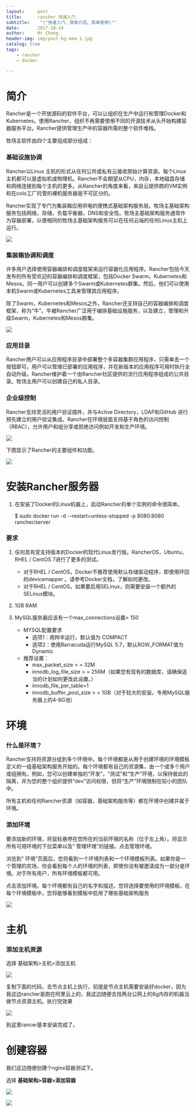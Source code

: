 ```yaml
---
layout:     post
title:     	rancher 快速入门
subtitle:    "\"快速入门、简单介绍、简单使用\""
date:       2017-10-24
author:     Mr Chang
header-img: img/post-bg-mma-1.jpg
catalog: true
tags:
    - rancher
    - docker

---
```


# 简介

Rancher是一个开放源码的软件平台，可以让组织在生产中运行和管理Docker和Kubernetes。使用Rancher，组织不再需要使用不同的开源技术从头开始构建容器服务平台。Rancher提供管理生产中的容器所需的整个软件堆栈。

牧场主软件由四个主要组成部分组成：

### 基础设施协调

Rancher以Linux 主机的形式从任何公共或私有云接收原始计算资源。每个Linux主机都可以是虚拟机或物理机。Rancher不会期望从CPU，内存，本地磁盘存储和网络连接到每个主机的更多。从Rancher的角度来看，来自云提供商的VM实例和在colo工厂托管的裸机服务器是不可区分的。

Rancher实现了专门为集装箱应用供电的便携式基础架构服务层。牧场主基础架构服务包括网络，存储，负载平衡器，DNS和安全性。牧场主基础架构服务通常作为容器部署，以便相同的牧场主基础架构服务可以在任何云端的任何Linux主机上运行。


![](http://cdn-blog.jetbrains.org.cn/17-10-24/41869148.jpg)

### 集装箱协调和调度

许多用户选择使用容器编排和调度框架来运行容器化应用程序。Rancher包括今天发布的所有受欢迎的容器编排和调度框架，包括Docker Swarm，Kubernetes和Mesos。同一用户可以创建多个Swarm或Kubernetes群集。然后，他们可以使用本机Swarm或Kubernetes工具来管理其应用程序。

除了Swarm，Kubernetes和Mesos之外，Rancher还支持自己的容器编排和调度框架，称为“牛”。牛被Rancher广泛用于编排基础设施服务，以及建立，管理和升级Swarm，Kubernetes和Mesos群集。

![](http://cdn-blog.jetbrains.org.cn/17-10-24/73615225.jpg)

### 应用目录

Rancher用户可以从应用程序目录中部署整个多容器集群应用程序，只需单击一个按钮即可。用户可以管理已部署的应用程序，并在新版本的应用程序可用时执行全自动升级。Rancher维护着一个由Rancher社区提供的流行应用程序组成的公共目录。牧场主用户可以创建自己的私人目录。


### 企业级控制
Rancher支持灵活的用户验证插件，并与Active Directory，LDAP和GitHub 进行预先建立的用户验证集成。Rancher在环境层面支持基于角色的访问控制（RBAC），允许用户和组分享或拒绝访问例如开发和生产环境。

![](http://cdn-blog.jetbrains.org.cn/17-10-24/2315119.jpg)

下图显示了Rancher的主要组件和功能。

![](http://cdn-blog.jetbrains.org.cn/17-10-24/43988546.jpg)


# 安装Rancher服务器

1. 在安装了Docker的Linux机器上，启动Rancher的单个实例的命令很简单。
	
	$ sudo docker run -d --restart=unless-stopped -p 8080:8080 rancher/server
	
### 要求

1. 任何具有受支持版本的Docker的现代Linux发行版。RancherOS，Ubuntu，RHEL / CentOS 7进行了更多的测试。

	* 对于RHEL / CentOS，Docker不推荐使用默认存储驱动程序，即使用环回的devicemapper 。请参考Docker文档，了解如何更改。
	* 对于RHEL / CentOS，如果要启用SELinux，则需要安装一个额外的SELinux模块。
2. 1GB RAM
3. MySQL服务器应该有一个max_connections设置> 150
	* MYSQL配置要求
		* 选项1：用羚羊运行，默认值为 COMPACT
		* 选项2：使用Barracuda运行MySQL 5.7，默认ROW_FORMAT值为Dynamic
	* 推荐设置：
		* max_packet_size > = 32M
		* innodb_log_file_size > = 256M（如果您有现有的数据库，请确保适当的计划如何更改此设置。）
		* innodb_file_per_table=1
		* innodb_buffer_pool_size > = 1GB（对于较大的安装，专用MySQL服务器上的4-8G池）

# 环境

### 什么是环境？

Rancher支持将资源分组到多个环境中。每个环境都是从用于创建环境的环境模板定义的一组基础架构服务开始的。每个环境都有自己的资源集，由一个或多个用户或组拥有。例如，您可以创建单独的“开发”，“测试”和“生产”环境，以保持彼此的隔离，并为您的整个组织提供“dev”访问权限，但将“生产”环境限制在较小的团队中。

所有主机和任何Rancher资源（如容器，基础架构服务等）都在环境中创建并属于环境。

### 添加环境

要添加新的环境，将鼠标悬停在您所在的当前环境的名称（位于左上角）。将显示所有可用环境的下拉菜单以及“ 管理环境”的链接。点击管理环境。

浏览到“ 环境”页面后，您将看到一个环境列表和一个环境模板列表。如果你是一个管理的农场，你会看到每个人的环境的列表，即使你没有被邀请成为一部分是环境。对于所有用户，所有环境模板都可用。

点击添加环境。每个环境都有自己的名字和描述。您将选择要使用的环境模板。在每个环境模板中，您将能够看到模板中启用了哪些基础架构服务

![](http://cdn-blog.jetbrains.org.cn/17-10-24/61798979.jpg)

# 主机

### 添加主机资源

选择 基础架构>主机>添加主机

![](http://cdn-blog.jetbrains.org.cn/17-10-24/88185481.jpg)

复制下面的代码，去节点主机上执行，前提是节点主机需要安装好docker，因为我这边rancher是跑在阿里云上的，我这边随便去找两台公网上的8g内存的机器当做节点资源主机。执行完效果

![](http://cdn-blog.jetbrains.org.cn/17-10-24/42555152.jpg)

到这里rancer基本安装完成了。

# 创建容器

我们这边随便创建个nginx容器测试下。

选择 **基础架构>容器>添加容器**

![](http://cdn-blog.jetbrains.org.cn/17-10-24/23556357.jpg)


![](http://cdn-blog.jetbrains.org.cn/17-10-24/34183777.jpg)






		

